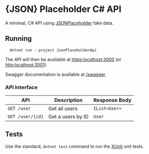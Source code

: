 # {JSON} Placeholder C# API

A minimal, C# API using [JSONPlaceholder](https://jsonplaceholder.typicode.com/) fake data.


## Running

```shell
  dotnet run --project JsonPlaceholderApi
```

The API will then be available at [https:localhost:3000](https:localhost:3000) (or [http:localhost:3001](http:localhost:3001)).

Swagger documentation is available at [/swagger](https:localhost:3000/swagger)

### API Interface

| API              | Description       | Response Body |
|------------------|-------------------|---------------|
| `GET /user`      | Get all users     | `IList<User>` |
| `GET /user/{id}` | Get a users by ID | `User`        |

## Tests

Use the standard, `dotnet test` command to run the [XUnit](https://xunit.net/) unit tests.
